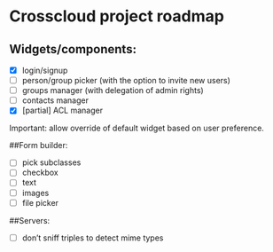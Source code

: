 # Crosscloud project roadmap

## Widgets/components:

 * [x] login/signup
 * [ ] person/group picker (with the option to invite new users)
 * [ ] groups manager (with delegation of admin rights)
 * [ ] contacts manager
 * [x] [partial] ACL manager

Important: allow override of default widget based on user preference.

##Form builder:

 * [ ] pick subclasses
 * [ ] checkbox
 * [ ] text
 * [ ] images
 * [ ] file picker

##Servers:

 * [ ] don’t sniff triples to detect mime types
